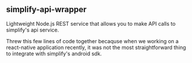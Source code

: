 ## simplify-api-wrapper

Lightweight Node.js REST service that allows you to make API calls to simplify's api service. 

Threw this few lines of code together becaquse when we working on a react-native application recently, it was not the most straightforward thing to integrate with simplify's android sdk. 

